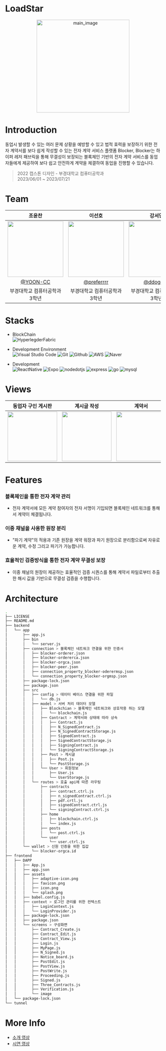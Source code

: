 # LoadStar
<div align="center">
<img height="300" alt="main_image" src="https://github.com/YOON-CC/loadstar/assets/87313979/fd992d33-447e-4da0-8b7c-cd434614d9d1" >

</div>

# Introduction
동업시 발생할 수 있는 여러 문제 상황을 예방할 수 있고 법적 효력을 보장하기 위한 전자 계약서를 보다 쉽게 작성할 수 있는 전자 계약 서비스 플랫폼 Blocker, Blocker는 하이퍼 레저 패브릭을 통해 무결성이 보장되는 블록체인 기반의 전자 계약 서비스를 동업자들에게 제공하여 보다 쉽고 안전하게 계약을 체결하여 동업을 진행할 수 있습니다. 
> 2022 캡스톤 디자인 - 부경대학교 컴퓨터공학과 <br>
> 2023/06/01 ~ 2023/07/21
 
# Team

|조윤찬|이선호|강서연|
|:---:|:---:|:---:|
|<img width="180px" src="https://avatars.githubusercontent.com/u/87313979?v=4"/>|<img width="180px" src="https://avatars.githubusercontent.com/u/99793526?v=4" /> |<img width="180px" src="https://avatars.githubusercontent.com/u/101854418?v=4"/>|
|[@YOON-CC](https://github.com/YOON-CC)|[@preferrrr](https://github.com/preferrrr)|[@ddogong](https://github.com/ddogong)|
|부경대학교 컴퓨터공학과  3학년| 부경대학교 컴퓨터공학과  3학년 | 부경대학교 컴퓨터공학과  3학년 |

# Stacks
* BlockChain <br>
![HyperlegderFabric](https://img.shields.io/badge/hyperledger&nbsp;fabric-2F3134?style=for-the-badge&logo=hyperledger&logoColor=white)

* Development Environment  <br>
![Visual Studio Code](https://img.shields.io/badge/Visual%20Studio%20Code-007ACC?style=for-the-badge&logo=Visual%20Studio%20Code&logoColor=white)
![Git](https://img.shields.io/badge/Git-F05032?style=for-the-badge&logo=Git&logoColor=white)
![Github](https://img.shields.io/badge/GitHub-181717?style=for-the-badge&logo=GitHub&logoColor=white)
![AWS](https://img.shields.io/badge/amazonec2-FF9900?style=for-the-badge&logo=amazonec2&logoColor=white)
![Naver](https://img.shields.io/badge/naver&nbsp;cloud-03C75A?style=for-the-badge&logo=naver&logoColor=white)     

* Development <br>
![ReactNative](https://img.shields.io/badge/react&nbsp;native-61DAFB?style=for-the-badge&logo=react&logoColor=white)
![Expo](https://img.shields.io/badge/expo-000020?style=for-the-badge&logo=expo&logoColor=white)
![nodedotjs](https://img.shields.io/badge/node.js-339933?style=for-the-badge&logo=nodedotjs&logoColor=white)
![express](https://img.shields.io/badge/express-000000?style=for-the-badge&logo=express&logoColor=white)
![go](https://img.shields.io/badge/go-00ADD8?style=for-the-badge&logo=go&logoColor=white)
![mysql](https://img.shields.io/badge/mysql-4479A1?style=for-the-badge&logo=mysql&logoColor=white)
# Views
|동업자 구인 게시판|계시글 작성|계약서|계약서 목록|검증|
|:---:|:---:|:---:|:---:|:---:|
|<img width="160px" src="https://github.com/ho-sick99/blocker_ver2/assets/88191538/2da1f4a7-2385-4e63-b9f3-852f4a46fa32" />|<img width="160px" src="https://github.com/ho-sick99/blocker_ver2/assets/88191538/b479951e-ac37-46b4-99c8-d1ef973132aa"/>|<img width="160px" src="https://github.com/ho-sick99/blocker_ver2/assets/88191538/d8bc9e34-e438-4402-aa51-55df27fe4e34"/>|<img width="160px" src="https://github.com/ho-sick99/blocker_ver2/assets/88191538/c434aab5-1d5b-4151-be0d-ee6eb1defe90"/>|<img width="160px" src="https://github.com/ho-sick99/blocker_ver2/assets/88191538/c423c471-3522-4c31-b2d9-c0562a6ff273"/>|

# Features
### 블록체인을 통한 전자 계약 관리 <br>
  * 전자 계약서에 모든 계약 참여자의 전자 서명이 기입되면 블록체인 네트워크를 통해서 계약이 체결됩니다. <br>
### 이중 채널을 사용한 원장 분리 <br>
  * "파기 계약"의 적용과 기존 원장을 계약 워장과 파기 원장으로 분리함으로써 자유로운 계약, 수정 그리고 파기가 가능합니다. <br>
### 효율적인 검증방식을 통한 전자 계약 무결성 보장 <br>
  * 이중 채널의 원장이 제공하는 효율적인 검증 시퀀스를 통해 계약서 파일로부터 추출한 해시 값을 기반으로 무결성 검증을 수행합니다. <br>
# Architecture
```bash
.
├── LICENSE
├── README.md
├── backend
│   └── app
│       ├── app.js
│       ├── bin
│       │   └── server.js
│       ├── connection > 블록체인 네트워크 연결을 위한 인증서 
│       │   ├── blocker-orderer.json
│       │   ├── blocker-ordererca.json
│       │   ├── blocker-orgca.json
│       │   ├── blocker-peer.json
│       │   ├── connection_property_blocker-oderermsp.json
│       │   └── connection_property_blocker-orgmsp.json
│       ├── package-lock.json
│       ├── package.json
│       ├── src
│       │   ├── config > 데이터 베이스 연결을 위한 파일 
│       │   │   └── db.js
│       │   ├── model > 서버 처리 데이터 모델 
│       │   │   ├── Blockchian > 블록체인 네트워크와 상호작용 하는 모델 
│       │   │   │   └── blockchain.js
│       │   │   ├── Contract > 계약서와 상태에 따라 상속
│       │   │   │   ├── Contract.js
│       │   │   │   ├── N_SignedContract.js
│       │   │   │   ├── N_SignedContractStorage.js
│       │   │   │   ├── SignedContract.js
│       │   │   │   ├── SignedContractStorage.js
│       │   │   │   ├── SigningContract.js
│       │   │   │   └── SigningContractStorage.js
│       │   │   ├── Post > 게시글
│       │   │   │   ├── Post.js
│       │   │   │   └── PostStorage.js
│       │   │   └── User > 회원정보
│       │   │       ├── User.js
│       │   │       └── UserStorage.js
│       │   └── routes > 호출 api에 따른 라우팅 
│       │       ├── contracts
│       │       │   ├── contract.ctrl.js
│       │       │   ├── n_signedContract.ctrl.js
│       │       │   ├── pdf.crtl.js
│       │       │   ├── signedContract.ctrl.js
│       │       │   └── signingContract.ctrl.js
│       │       ├── home
│       │       │   ├── blockchain.ctrl.js
│       │       │   └── index.js
│       │       ├── posts
│       │       │   └── post.ctrl.js
│       │       └── user
│       │           └── user.ctrl.js
│       └── wallet > 신원 인증을 위한 집갑 
│           └── blocker-orgca.id
├── frontend
│   ├── DAPP
│   │   ├── App.js
│   │   ├── app.json
│   │   ├── assets
│   │   │   ├── adaptive-icon.png
│   │   │   ├── favicon.png
│   │   │   ├── icon.png
│   │   │   └── splash.png
│   │   ├── babel.config.js
│   │   ├── context > 로그인 관리를 위한 컨텍스트 
│   │   │   ├── LoginContext.js
│   │   │   └── LoginProvider.js
│   │   ├── package-lock.json
│   │   ├── package.json
│   │   └── screens > 구성화면 
│   │       ├── Contract_Create.js
│   │       ├── Contract_Edit.js
│   │       ├── Contract_View.js
│   │       ├── Login.js
│   │       ├── MyPage.js
│   │       ├── N_Signed.js
│   │       ├── Notice_board.js
│   │       ├── PostEdit.js
│   │       ├── PostView.js
│   │       ├── PostWrite.js
│   │       ├── Proceeding.js
│   │       ├── Signed.js
│   │       ├── Three_Contracts.js
│   │       ├── Verification.js
│   │       └── image
│   └── package-lock.json
└── tunnel
```
# More Info
* <a href="https://www.youtube.com/watch?v=2heD-sxyetw">소개 영상</a>
* <a href="https://www.youtube.com/watch?v=BNjCRVq9Jmo">시연 영상</a>
